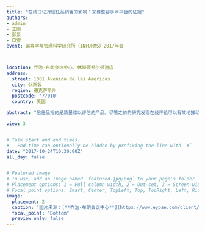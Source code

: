 ```yaml
---
title: "在线日记对信任品销售的影响：来自整容手术平台的证据"
authors:
- admin
- 王刚
- 彭景
- 白雪
event: 运筹学与管理科学研究所（INFORMS）2017年会



location: 乔治·布朗会议中心，休斯顿希尔顿酒店
address:
  street: 1001 Avenida de las Americas
  city: 休斯敦
  region: 德克萨斯州
  postcode: '77010'
  country: 美国

abstract: "信任品指的是质量难以评估的产品。尽管之前的研究发现在线评论可以有效地推动搜寻品和体验品的销售，但人们对在线评论如何影响信任品销售知之甚少。我们使用整容手术平台中的数据调查了一种新颖形式的在线评论（即在线日记）对信任品销售的影响。我们还研究了手术的风险怎样调节这种影响。我们专注于两个日记功能：图片数量和日记的持续时间。我们发现图像数量对销售有积极影响，而对于风险较高的手术，效果会更强。这些发现为信任品的在线营销提供了一些启示。"

view: 3


# Talk start and end times.
#   End time can optionally be hidden by prefixing the line with `#`.
date: "2017-10-24T10:30:00Z"
all_day: false


# Featured image
# To use, add an image named `featured.jpg/png` to your page's folder.
# Placement options: 1 = Full column width, 2 = Out-set, 3 = Screen-width
# Focal point options: Smart, Center, TopLeft, Top, TopRight, Left, Right, BottomLeft, Bottom, BottomRight
image:
  placement: 2
  caption: '图片来源：[**乔治·布朗会议中心**](https://www.eypae.com/client/houstonfirst-corporation/george-r-brown-convention-center)'
  focal_point: "Bottom"
  preview_only: false
---
```






